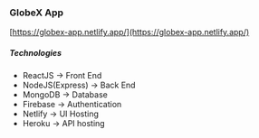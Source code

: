 ### **GlobeX App**

[https://globex-app.netlify.app/](https://globex-app.netlify.app/)

##### Technologies

- ReactJS -> Front End
- NodeJS(Express) -> Back End
- MongoDB -> Database
- Firebase -> Authentication
- Netlify -> UI Hosting
- Heroku -> API hosting
